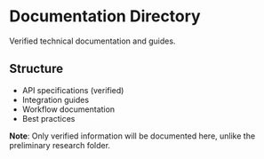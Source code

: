 # Documentation Directory

Verified technical documentation and guides.

## Structure

- API specifications (verified)
- Integration guides  
- Workflow documentation
- Best practices

**Note**: Only verified information will be documented here, unlike the preliminary research folder.